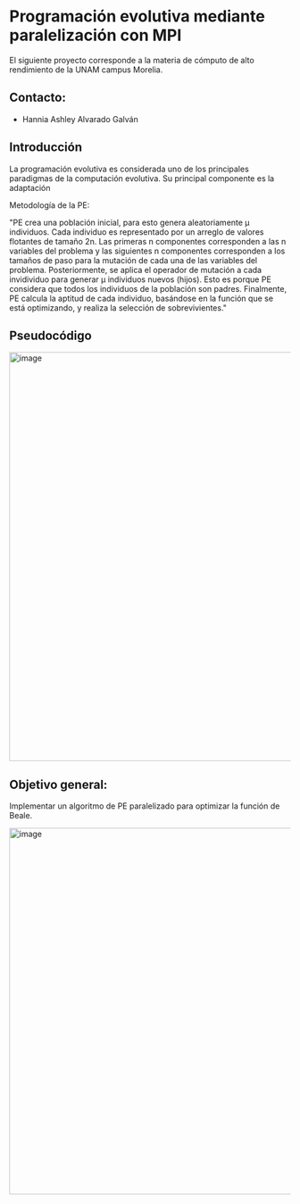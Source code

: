 # Programación evolutiva mediante paralelización con MPI

El siguiente proyecto corresponde a la materia de cómputo de alto rendimiento de la UNAM campus Morelia.

## Contacto:

* Hannia Ashley Alvarado Galván

## Introducción 
La programación evolutiva es considerada uno de los principales paradigmas de la computación evolutiva. Su principal componente es la adaptación

Metodología de la PE:

"PE crea una población inicial, para esto genera aleatoriamente μ individuos. Cada individuo es representado por un arreglo de valores flotantes de tamaño 2n. Las primeras n componentes corresponden a las n variables
del problema y las siguientes n componentes corresponden a los tamaños de paso para la mutación de cada una de las variables del problema. Posteriormente, se aplica el operador de mutación a cada invidividuo para generar μ individuos nuevos (hijos). Esto es porque PE considera que todos los individuos de la población son padres. Finalmente, PE calcula la aptitud de cada individuo, basándose en la función que se está optimizando, y realiza la selección de sobrevivientes."


## Pseudocódigo

<img width="733" alt="image" src="https://github.com/user-attachments/assets/b18ed373-2cb7-4ac7-8a72-4f748b6f6f80" />

## Objetivo general:

Implementar un algoritmo de PE paralelizado para optimizar la función de Beale.

<img width="657" alt="image" src="https://github.com/user-attachments/assets/de32faf8-514b-4351-be3e-b84f94ea4dee" />
